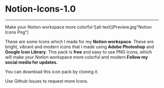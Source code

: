 # Notion-Icons-1.0
---
Make your Notion workspace more colorful
![alt text](Preview.jpg"Notion Icons Png")

These are some Icons which I made for my **Notion workspace**. These are bright, vibrant and modern icons that I made using **Adobe Photoshop** and **Google Icon Library**. This pack is **free** and easy to use PNG icons, which will make your Notion workspace more colorful and modern.**Follow my social media for updates.**

You can download this icon pack by cloning it.

Use Github Issues to request more Icons.
